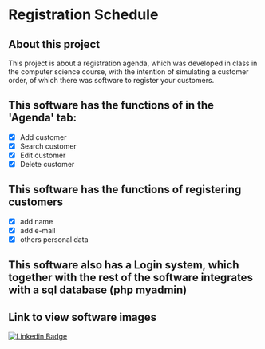 # Registration Schedule

##   About this project
This project is about a registration agenda, which was developed in class in the computer science course, with the intention of simulating a customer order, of which there was software to register your customers.

##   This software has the functions of in the 'Agenda' tab: 
- [x] Add customer 
- [x] Search customer 
- [x] Edit customer 
- [x] Delete customer

## This software has the functions of registering customers
- [x] add name
- [x] add e-mail
- [x] others personal data

##   This software also has a Login system, which together with the rest of the software integrates with a sql database (php myadmin)

##   Link to view software images
[![Linkedin Badge](https://img.shields.io/badge/-Lucas%20Anselmo-6633cc?style=flat-square&logo=Linkedin&logoColor=white&link=)](https://www.linkedin.com/in/lucas-anselmo-moraes-da-silva-543636161/)
